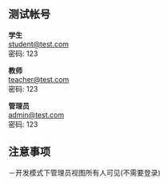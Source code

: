 ## 测试帐号 

**学生**  
student@test.com  
密码: 123  

**教师**  
teacher@test.com  
密码: 123  

**管理员**  
admin@test.com  
密码: 123  

## 注意事项

－开发模式下管理员视图所有人可见(不需要登录)
